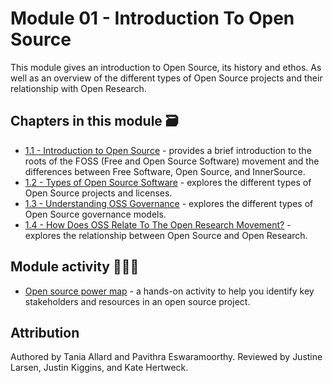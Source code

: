 # Module 01 - Introduction To Open Source

This module gives an introduction to Open Source, its history and ethos. As well as an overview of the different types of Open Source projects and their relationship with Open Research.

## Chapters in this module 🗃

- [1.1 - Introduction to Open Source](./01-intro-to-os.md) - provides a brief introduction to the roots of the FOSS (Free and Open Source Software) movement and the differences between Free Software, Open Source, and InnerSource.
- [1.2 - Types of Open Source Software](./02-types-of-oss.md) - explores the different types of Open Source projects and licenses.
- [1.3 - Understanding OSS Governance](./03-understand-oss-governance.md) - explores the different types of Open Source governance models.
- [1.4 - How Does OSS Relate To The Open Research Movement?](./04-oss-and-open-science.md) - explores the relationship between Open Source and Open Research.

## Module activity 🙇🏻‍♀️

- [Open source power map](./power-map-activity.md) - a hands-on activity to help you identify key stakeholders and resources in an open source project.

## Attribution

Authored by Tania Allard and Pavithra Eswaramoorthy.
Reviewed by Justine Larsen, Justin Kiggins, and Kate Hertweck.
